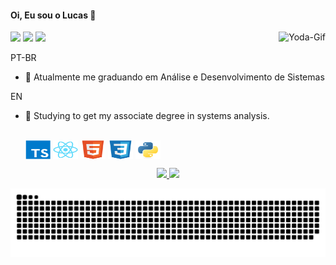 #### Oi, Eu sou o Lucas 👋
<div>
  
  <a href="https://www.linkedin.com/in/lucasr3martins" target="_blank"><img src="https://img.shields.io/badge/-LinkedIn-%230077B5?style=for-the-badge&logo=linkedin&logoColor=white" target="_blank"></a> 
  <a href = "mailto:lucasr3martins@gmail.com"><img src="https://img.shields.io/badge/-Gmail-%23333?style=for-the-badge&logo=gmail&logoColor=white" target="_blank"></a>
  <a href="https://www.instagram.com/lukr.jpg/" target="_blank"><img src="https://img.shields.io/badge/-Instagram-%23E4405F?style=for-the-badge&logo=instagram&logoColor=white" target="_blank"></a>
  <img align="right" alt="Yoda-Gif" src="https://i.imgur.com/6xo4F8l.gif">
  </div>
  
PT-BR
- 🌱 Atualmente me graduando em Análise e Desenvolvimento de Sistemas

EN
- 🌱 Studying to get my associate degree in systems analysis.

  
  <div style="display: inline_block"><br>
  <img align="center" alt="Lucas-Ts" height="30" width="40" src="https://raw.githubusercontent.com/devicons/devicon/master/icons/typescript/typescript-plain.svg">
  <img align="center" alt="Lucas-React" height="30" width="40" src="https://raw.githubusercontent.com/devicons/devicon/master/icons/react/react-original.svg">
  <img align="center" alt="Lucas-HTML" height="30" width="40" src="https://raw.githubusercontent.com/devicons/devicon/master/icons/html5/html5-original.svg">
  <img align="center" alt="Lucas-CSS" height="30" width="40" src="https://raw.githubusercontent.com/devicons/devicon/master/icons/css3/css3-original.svg">
  <img align="center" alt="Lucas-Python" height="30" width="40" src="https://raw.githubusercontent.com/devicons/devicon/master/icons/python/python-original.svg">
  
</div>

<div align="center">
  <a href="https://www.linkedin.com/in/lucasr3martins/">
  <img height="180em" src="https://github-readme-stats.vercel.app/api?username=lucasr3martins&show_icons=true&theme=dracula&include_all_commits=true&count_private=true"/>
  <img height="180em" src="https://github-readme-stats.vercel.app/api/top-langs/?username=lucasr3martins&layout=compact&langs_count=7&theme=dracula"/>
</div>
  
  <div> 

 
  ![Snake animation](https://github.com/lucasr3martins/lucasr3martins/blob/output/github-contribution-grid-snake.svg)
 
</div>
